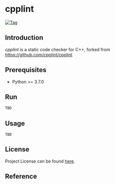 # cpplint

[![Tag](https://img.shields.io/github/tag/devops-lintflow/cpplint.svg?color=brightgreen)](https://github.com/devops-lintflow/cpplint/tags)



## Introduction

*cpplint* is a static code checker for C++, forked from https://github.com/cpplint/cpplint



## Prerequisites

- Python >= 3.7.0



## Run

```bash
TBD
```



## Usage

```
TBD
```



## License

Project License can be found [here](LICENSE).



## Reference
